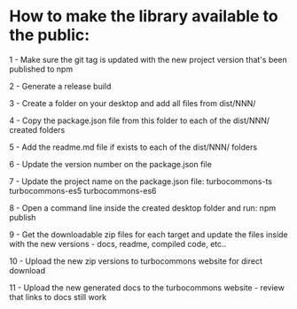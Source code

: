 # How to make the library available to the public:

1 - Make sure the git tag is updated with the new project version that's been published to npm

2 - Generate a release build

3 - Create a folder on your desktop and add all files from dist/NNN/

4 - Copy the package.json file from this folder to each of the dist/NNN/ created folders

5 - Add the readme.md file if exists to each of the dist/NNN/ folders

6 - Update the version number on the package.json file

7 - Update the project name on the package.json file:
	turbocommons-ts
	turbocommons-es5
	turbocommons-es6

8 - Open a command line inside the created desktop folder and run:
	npm publish

9 - Get the downloadable zip files for each target and update the files inside with the new versions
	- docs, readme, compiled code, etc..
	
10 - Upload the new zip versions to turbocommons website for direct download

11 - Upload the new generated docs to the turbocommons website
	- review that links to docs still work
